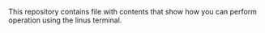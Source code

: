 This repository contains file with contents that show how you can perform operation using the linus terminal.

